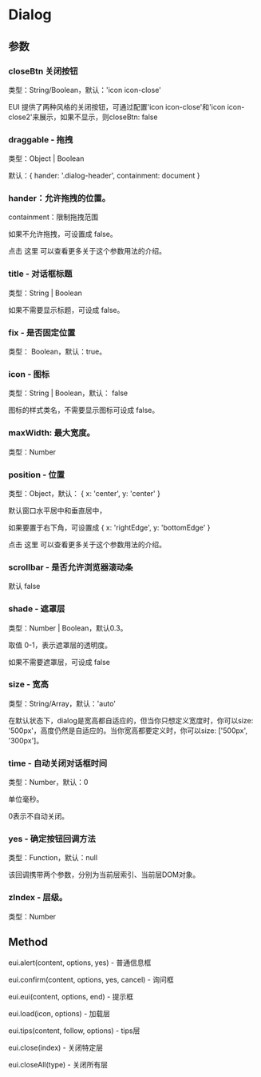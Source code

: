 # Dialog

## 参数

### closeBtn 关闭按钮

类型：String/Boolean，默认：'icon icon-close' 

EUI 提供了两种风格的关闭按钮，可通过配置'icon icon-close'和'icon icon-close2'来展示，如果不显示，则closeBtn: false



### draggable - 拖拽

类型：Object | Boolean

默认：{ hander: '.dialog-header', containment: document }

### hander：允许拖拽的位置。

containment：限制拖拽范围

如果不允许拖拽，可设置成 false。

点击 这里 可以查看更多关于这个参数用法的介绍。



### title - 对话框标题

类型：String | Boolean

如果不需要显示标题，可设成 false。



### fix - 是否固定位置

类型： Boolean，默认：true。



### icon - 图标

类型：String | Boolean，默认： false

图标的样式类名，不需要显示图标可设成 false。



### maxWidth: 最大宽度。

类型：Number



### position - 位置

类型：Object，默认： { x: 'center', y: 'center' }

默认窗口水平居中和垂直居中，

如果要置于右下角，可设置成 { x: 'rightEdge', y: 'bottomEdge' }

点击 这里 可以查看更多关于这个参数用法的介绍。



### scrollbar - 是否允许浏览器滚动条

默认 false



### shade - 遮罩层

类型：Number | Boolean，默认0.3。

取值 0-1，表示遮罩层的透明度。

如果不需要遮罩层，可设成 false



### size - 宽高

类型：String/Array，默认：'auto'

在默认状态下，dialog是宽高都自适应的，但当你只想定义宽度时，你可以size: '500px'，高度仍然是自适应的。当你宽高都要定义时，你可以size: ['500px', '300px']。



### time - 自动关闭对话框时间

类型：Number，默认：0

单位毫秒。

0表示不自动关闭。



### yes - 确定按钮回调方法

类型：Function，默认：null

该回调携带两个参数，分别为当前层索引、当前层DOM对象。



### zIndex - 层级。

类型：Number



## Method

eui.alert(content, options, yes) - 普通信息框

eui.confirm(content, options, yes, cancel) - 询问框

eui.eui(content, options, end) - 提示框

eui.load(icon, options) - 加载层

eui.tips(content, follow, options) - tips层

eui.close(index) - 关闭特定层

eui.closeAll(type) - 关闭所有层


